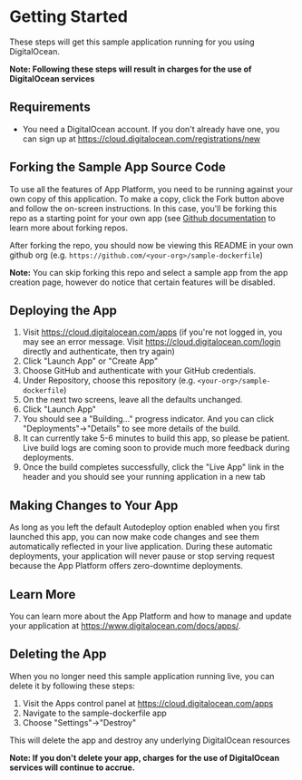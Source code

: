 # Getting Started #

These steps will get this sample application running for you using DigitalOcean.

**Note: Following these steps will result in charges for the use of DigitalOcean services**

## Requirements

* You need a DigitalOcean account. If you don't already have one, you can sign up at https://cloud.digitalocean.com/registrations/new

## Forking the Sample App Source Code

To use all the features of App Platform, you need to be running against your own copy of this application. To make a copy, click the Fork button above and follow the on-screen instructions. In this case, you'll be forking this repo as a starting point for your own app (see [Github documentation](https://docs.github.com/en/github/getting-started-with-github/fork-a-repo) to learn more about forking repos.

After forking the repo, you should now be viewing this README in your own github org (e.g. `https://github.com/<your-org>/sample-dockerfile`)

**Note:** You can skip forking this repo and select a sample app from the app creation page, however do notice that certain features will be disabled.

## Deploying the App ##

1. Visit https://cloud.digitalocean.com/apps (if you're not logged in, you may see an error message. Visit https://cloud.digitalocean.com/login directly and authenticate, then try again)
1. Click "Launch App" or "Create App"
1. Choose GitHub and authenticate with your GitHub credentials.
1. Under Repository, choose this repository (e.g. `<your-org>/sample-dockerfile`)
1. On the next two screens, leave all the defaults unchanged.
1. Click "Launch App"
1. You should see a "Building..." progress indicator. And you can click "Deployments"→"Details" to see more details of the build.
1. It can currently take 5-6 minutes to build this app, so please be patient. Live build logs are coming soon to provide much more feedback during deployments.
1. Once the build completes successfully, click the "Live App" link in the header and you should see your running application in a new tab

## Making Changes to Your App ##

As long as you left the default Autodeploy option enabled when you first launched this app, you can now make code changes and see them automatically reflected in your live application. During these automatic deployments, your application will never pause or stop serving request because the App Platform offers zero-downtime deployments.

## Learn More ##

You can learn more about the App Platform and how to manage and update your application at https://www.digitalocean.com/docs/apps/.


## Deleting the App #

When you no longer need this sample application running live, you can delete it by following these steps:
1. Visit the Apps control panel at https://cloud.digitalocean.com/apps
1. Navigate to the sample-dockerfile app
1. Choose "Settings"->"Destroy"

This will delete the app and destroy any underlying DigitalOcean resources

**Note: If you don't delete your app, charges for the use of DigitalOcean services will continue to accrue.**

